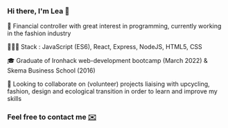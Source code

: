 ### Hi there, I'm Lea 👋

📌 Financial controller with great interest in programming, currently working in the fashion industry

👩🏻‍💻 Stack : JavaScript (ES6), React, Express, NodeJS, HTML5, CSS

🎓 Graduate of Ironhack web-development bootcamp (March 2022) & Skema Business School (2016) 

🎯 Looking to collaborate on (volunteer) projects liaising with upcycling, fashion, design and ecological transition in order to learn and improve my skills

### Feel free to contact me [✉️](mailto:beaulieu.lea@free.fr)

<!--
**lea-beaulieu/lea-beaulieu** is a ✨ _special_ ✨ repository because its `README.md` (this file) appears on your GitHub profile.

Here are some ideas to get you started:

- 🔭 I’m currently working on ...
- 🌱 I’m currently learning ...
- 👯 I’m looking to collaborate on ...
- 🤔 I’m looking for help with ...
- 💬 Ask me about ...
- 📫 How to reach me: ...
- 😄 Pronouns: ...
- ⚡ Fun fact: ...
-->
